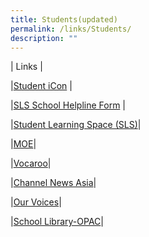 ```yaml
---
title: Students(updated)
permalink: /links/Students/
description: ""
---
```

| Links | 

|[Student iCon](https://workspace.google.com/dashboard)   |  

|[SLS School Helpline Form](https://form.gov.sg/5d536818f0c5370012d1c890) |  

|[Student Learning Space (SLS)](https://vle.learning.moe.edu.sg/login)|  


|[MOE](https://www.moe.gov.sg/)| 


|[Vocaroo](https://vocaroo.com/)| 

|[Channel News Asia](https://www.channelnewsasia.com/)| 

|[Our Voices](https://docs.google.com/forms/d/e/1FAIpQLSe0hzMcATZdtHxQ0uF-jZfk3Z5JRa9TdBgSbHvI-ZTlT2QZlA/viewform)| 

|[School Library-OPAC](https://schoolibrary.moe.edu.sg/bendemeerpri/cgi-bin/spydus.exe/MSGTRN/WPAC/HOME)|